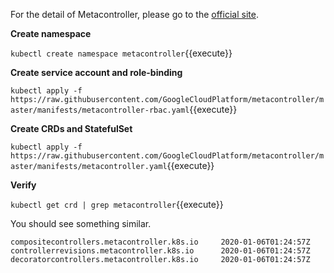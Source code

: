 For the detail of Metacontroller, please go to the [official site](https://metacontroller.app/guide/install/).

**Create namespace**

`kubectl create namespace metacontroller`{{execute}}

**Create service account and role-binding**

`kubectl apply -f https://raw.githubusercontent.com/GoogleCloudPlatform/metacontroller/master/manifests/metacontroller-rbac.yaml`{{execute}}

**Create CRDs and StatefulSet**

`kubectl apply -f https://raw.githubusercontent.com/GoogleCloudPlatform/metacontroller/master/manifests/metacontroller.yaml`{{execute}}

**Verify**

`kubectl get crd | grep metacontroller`{{execute}}

You should see something similar.

```
compositecontrollers.metacontroller.k8s.io     2020-01-06T01:24:57Z
controllerrevisions.metacontroller.k8s.io      2020-01-06T01:24:57Z
decoratorcontrollers.metacontroller.k8s.io     2020-01-06T01:24:57Z
```
